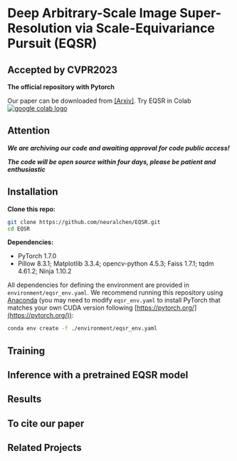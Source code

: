 # Deep Arbitrary-Scale Image Super-Resolution via Scale-Equivariance Pursuit (EQSR)
## Accepted by CVPR2023
**The official repository with Pytorch**

Our paper can be downloaded from [[Arxiv]]().
Try EQSR in Colab [ <a href="https://colab.research.google.com/github/neuralchen/EQSR/blob/main/demo.ipynb"><img src="https://colab.research.google.com/assets/colab-badge.svg" alt="google colab logo"></a>](https://colab.research.google.com/github/neuralchen/EQSR/blob/main/demo.ipynb)

## Attention

***We are archiving our code and awaiting approval for code public access!***

***The code will be open source within four days, please be patient and enthusiastic***

## Installation
**Clone this repo:**
```bash
git clone https://github.com/neuralchen/EQSR.git
cd EQSR
```
**Dependencies:**
- PyTorch 1.7.0
- Pillow 8.3.1; Matplotlib 3.3.4; opencv-python 4.5.3; Faiss 1.7.1; tqdm 4.61.2; Ninja 1.10.2

All dependencies for defining the environment are provided in `environment/eqsr_env.yaml`.
We recommend running this repository using [Anaconda](https://docs.anaconda.com/anaconda/install/) (you may need to modify `eqsr_env.yaml` to install PyTorch that matches your own CUDA version following [https://pytorch.org/](https://pytorch.org/)):
```bash
conda env create -f ./environment/eqsr_env.yaml
```

## Training

## Inference with a pretrained EQSR model

## Results

## To cite our paper

## Related Projects
